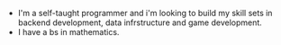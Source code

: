 - I'm a self-taught programmer and i'm looking to build my skill sets in backend development, data infrstructure and game development. 
- I have a bs in mathematics.

